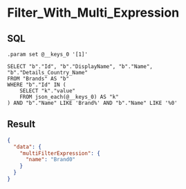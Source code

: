 # Filter_With_Multi_Expression

## SQL

```text
.param set @__keys_0 '[1]'

SELECT "b"."Id", "b"."DisplayName", "b"."Name", "b"."Details_Country_Name"
FROM "Brands" AS "b"
WHERE "b"."Id" IN (
    SELECT "k"."value"
    FROM json_each(@__keys_0) AS "k"
) AND "b"."Name" LIKE 'Brand%' AND "b"."Name" LIKE '%0'
```

## Result

```json
{
  "data": {
    "multiFilterExpression": {
      "name": "Brand0"
    }
  }
}
```


